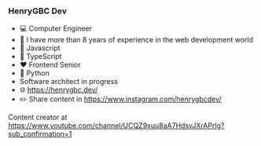 ### HenryGBC Dev

- :computer: Computer Engineer
- :floppy_disk: I have more than 8 years of experience in the web development world
- :yellow_heart: Javascript
- :blue_heart: TypeScript
- :heart: Frontend Senior
- :yellow_heart: Python
- Software architect in progress
- :globe_with_meridians: https://henrygbc.dev/
- :pencil2: Share content in https://www.instagram.com/henrygbcdev/

Content creator at https://www.youtube.com/channel/UCQZ9xuu8aA7HdsvJXrAPrlg?sub_confirmation=1
